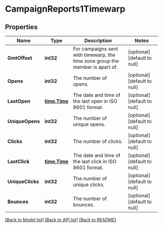 # CampaignReports1Timewarp

## Properties
Name | Type | Description | Notes
------------ | ------------- | ------------- | -------------
**GmtOffset** | **int32** | For campaigns sent with timewarp, the time zone group the member is apart of. | [optional] [default to null]
**Opens** | **int32** | The number of opens. | [optional] [default to null]
**LastOpen** | [**time.Time**](time.Time.md) | The date and time of the last open in ISO 8601 format. | [optional] [default to null]
**UniqueOpens** | **int32** | The number of unique opens. | [optional] [default to null]
**Clicks** | **int32** | The number of clicks. | [optional] [default to null]
**LastClick** | [**time.Time**](time.Time.md) | The date and time of the last click in ISO 8601 format. | [optional] [default to null]
**UniqueClicks** | **int32** | The number of unique clicks. | [optional] [default to null]
**Bounces** | **int32** | The number of bounces. | [optional] [default to null]

[[Back to Model list]](../README.md#documentation-for-models) [[Back to API list]](../README.md#documentation-for-api-endpoints) [[Back to README]](../README.md)


